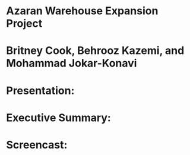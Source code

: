 # Azaran Warehouse Expansion Project
# Britney Cook, Behrooz Kazemi, and Mohammad Jokar-Konavi 

# Presentation:

# Executive Summary:

# Screencast:




